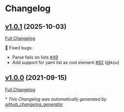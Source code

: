 # Changelog

## [v1.0.1](https://github.com/devlooped/yaml/tree/v1.0.1) (2025-10-03)

[Full Changelog](https://github.com/devlooped/yaml/compare/v1.0.0...v1.0.1)

:bug: Fixed bugs:

- Parse fails on lists [\#49](https://github.com/devlooped/yaml/issues/49)
- Add support for yaml list as root element [\#82](https://github.com/devlooped/yaml/pull/82) (@kzu)

## [v1.0.0](https://github.com/devlooped/yaml/tree/v1.0.0) (2021-09-15)

[Full Changelog](https://github.com/devlooped/yaml/compare/c3272555b49d3ad2984a16ca1c5a7f1ff2d75abc...v1.0.0)



\* *This Changelog was automatically generated by [github_changelog_generator](https://github.com/github-changelog-generator/github-changelog-generator)*

